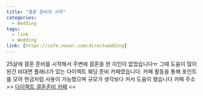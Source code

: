 ```yaml
---
title: "결혼 준비의 시작"
categories:
  - Wedding
tags:
  - link
  - Wedding
link: [https://cafe.naver.com/directwedding]
---
```


25살에 결혼 준비를 시작해서 주변에 결혼을 한 지인이 없었습니다ㅠ
그때 도움이 많이 된건 비대면 플래너가 있는 다이렉트 웨딩 준비 카페였습니다.
카페 활동을 통해 포인트를 모아 현금처럼 사용이 가능했으며 규모가 생각보다 커서 도움이 됐습니다
카페 주소 >> [다이렉트 결혼준비 카페](https://cafe.naver.com/directwedding) <<
